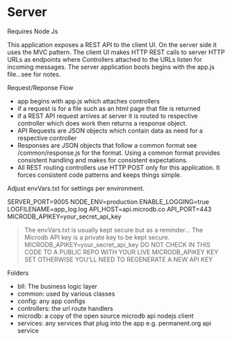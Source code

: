 Server
========================

Requires Node Js 

This application exposes a REST API to the client UI. On the server side it uses the MVC pattern. 
The client UI makes HTTP REST calls to server HTTP URLs as endpoints where Controllers attached to the URLs listen for incoming messages. The server application boots begins with the app.js file...see for notes.

Request/Reponse Flow
- app begins with app.js which attaches controllers
- if a request is for a file such as an html page that file is returned
- if a REST API request arrives at server it is routed to respective controller which does work then returns a response object.
- API Requests are JSON objects which contain data as need for a respective controller
- Responses are JSON objects that follow a common format see /common/response.js for the format. Using a common format provides consistent handling and makes for consistent expectations.
- All REST routing controllers use HTTP POST only for this application. It forces consistent code patterns and keeps things simple.



Adjust envVars.txt for settings per environment.

SERVER_PORT=9005
NODE_ENV=production
ENABLE_LOGGING=true
LOGFILENAME=app_log.log
API_HOST=api.microdb.co
API_PORT=443
MICRODB_APIKEY=your_secret_api_key

> The envVars.txt is usually kept secure but as a reminder...
> The Microdb API key is a private key to be kept secure.
> MICRODB_APIKEY=your_secret_api_key
> DO NOT CHECK IN THIS CODE TO A PUBLIC REPO WITH YOUR LIVE MICRODB_APIKEY KEY SET 
> OTHERWISE YOU'LL NEED TO REGENERATE A NEW API KEY


Folders
- bll: The business logic layer
- common: used by various classes
- config: any app configs
- controllers: the url route handlers
- microdb: a copy of the open source microdb api nodejs client
- services: any services that plug into the app e.g. permanent.org api service

